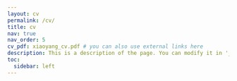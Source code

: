 ```yaml
---
layout: cv
permalink: /cv/
title: cv
nav: true
nav_order: 5
cv_pdf: xiaoyang_cv.pdf # you can also use external links here
description: This is a description of the page. You can modify it in '_pages/cv.md'. You can also change or remove the top pdf download button.
toc:
  sidebar: left
---
```

